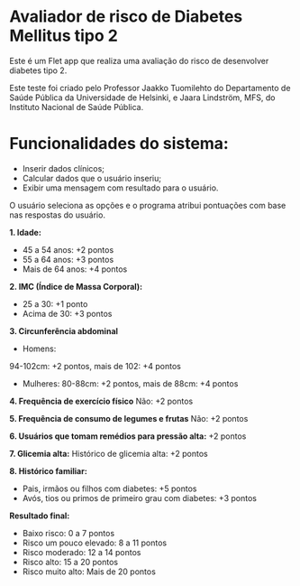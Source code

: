 # Avaliador de risco de Diabetes Mellitus tipo 2

Este é um Flet app que realiza uma avaliação do risco de desenvolver diabetes tipo 2. 

Este teste foi criado pelo Professor Jaakko Tuomilehto do Departamento de Saúde Pública da Universidade de Helsinki, e Jaara Lindström, MFS, do Instituto Nacional de Saúde Pública.

# Funcionalidades do sistema:
- Inserir dados clínicos;
- Calcular dados que o usuário inseriu;
- Exibir uma mensagem com resultado para o usuário.

O usuário seleciona as opções e o programa atribui pontuações com base nas respostas do usuário.

**1. Idade:**

- 45 a 54 anos: +2 pontos
- 55 a 64 anos: +3 pontos
- Mais de 64 anos: +4 pontos

**2. IMC (Índice de Massa Corporal):**

- 25 a 30: +1 ponto
- Acima de 30: +3 pontos

**3. Circunferência abdominal**
- Homens:
  
94-102cm: +2 pontos, mais de 102: +4 pontos
  
- Mulheres:
80-88cm: +2 pontos, mais de 88cm:  +4 pontos

 **4. Frequência de exercício físico**
 Não: +2 pontos

 **5. Frequência de consumo de legumes e frutas**
 Não: +2 pontos

**6. Usuários que tomam remédios para pressão alta:**
+2 pontos

**7. Glicemia alta:**
Histórico de glicemia alta: +2 pontos

**8. Histórico familiar:**

- Pais, irmãos ou filhos com diabetes: +5 pontos
- Avós, tios ou primos de primeiro grau com diabetes: +3 pontos

**Resultado final:**
- Baixo risco: 0 a 7 pontos
- Risco um pouco elevado: 8 a 11 pontos
- Risco moderado: 12 a 14 pontos
- Risco alto: 15 a 20 pontos
- Risco muito alto: Mais de 20 pontos

